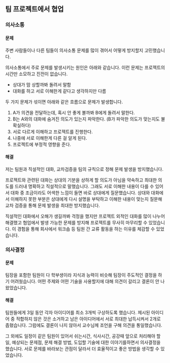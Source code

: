 ## 팀 프로젝트에서 협업

### 의사소통

#### 문제

주변 사람들이나 다른 팀들이 의사소통 문제를 많이 겪어서 어떻게 방지할지 고민했습니다.

의사소통에서 주로 문제를 발생시키는 원인은 아래와 같습니다. 이런 문제는 프로젝트의 시간만 소모하고 진전이 없습니다.

- 상대가 맘 상할까봐 돌려서 말함
- 대화를 하고 서로 이해한게 같다고 생각하지만 다름

두 가지 문제가 섞이면 아래와 같은 흐름으로 문제가 발생합니다.

1. A가 의견을 전달하는데, 혹시 안 좋게 볼까봐 B에게 돌려서 말한다.
2. B는 A와의 대화에 숨겨진 의도가 있는지 파악한다. (B가 파악한 의도가 맞는지도 불확실하다)
3. 서로 다르게 이해하고 프로젝트를 진행한다.
4. 나중에 서로 이해한게 다른 걸 알게 된다.
5. 프로젝트에 부정적 영향을 준다.

#### 해결

저는 팀원과 직설적인 대화, 교차검증을 팀의 규칙으로 정해 문제 발생을 방지했습니다.

프로젝트와 관련된 대화는 상대의 기분을 상하게 할 의도가 아님을 약속하고 최대한 의도를 드러내 명확하고 직설적으로 말했습니다. 그래도 서로 이해한 내용이 다를 수 있어서 대화 중 조금이라도 어색한 느낌이 들면 바로 상대에게 질문했습니다. 상대와 대화에서 이해하지 못한 부분은 상대에게 다시 설명을 부탁하고 이해한 내용이 맞는지 질문해 교차 검증을 통해 문제 발생을 최대한 방지했습니다.

직설적인 대화에서 오해가 생길까봐 걱정을 했지만 프로젝트 외적인 대화를 많이 나누어 해결했고 협업에서 발생 가능한 문제를 방지해 프로젝트를 무사히 마무리할 수 있었습니다. 이 경험을 통해 회사에서 워크숍 등 팀원 간 교류 활동을 하는 이유를 체감할 수 있었습니다.

### 의사결정

#### 문제

팀장을 포함한 팀원이 다 학부생이라 지식과 능력이 비슷해 팀장이 주도적인 결정을 하기 어려웠습니다. 어떤 주제와 어떤 기술을 사용할지에 대해 의견이 갈리고 결론이 안 나왔었습니다.

#### 해결

팀원들에게 3일 동안 각자 아이디어를 최소 3개씩 구상하도록 했습니다. 제시된 아이디어 중 적합하지 않은 것은 소거하고 남은 아이디어에서 서로 최대한 납득시켜서 2개로 좁혔습니다. 그럼에도 결론이 나지 않아서 교수님께 조언을 구해 의견을 통일했습니다.

그 외에도 일정이 같은 팀원이 있어서 쉬는시간, 식사시간, 공강때 앞으로 처리해야 할 일, 예상되는 문제점, 문제 해결 방법, 도입할 기술에 대한 이야기를하면서 의사결정을 했습니다. 서로 문제를 바라보는 관점이 달라서 더 효율적이고 좋은 방법을 생각할 수 있었습니다.
